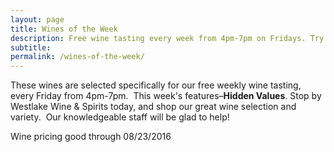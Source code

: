 ```yaml
---
layout: page
title: Wines of the Week
description: Free wine tasting every week from 4pm-7pm on Fridays. Try four different wines every week and find your next favorite bottle.
subtitle:
permalink: /wines-of-the-week/
---
```



These wines are selected specifically for our free weekly wine tasting, every Friday from 4pm-7pm. &nbsp;This week's features–**Hidden Values**. Stop by Westlake Wine & Spirits today, and shop our great wine selection and variety. &nbsp;Our knowledgeable staff will be glad to help!

Wine pricing good through 08/23/2016